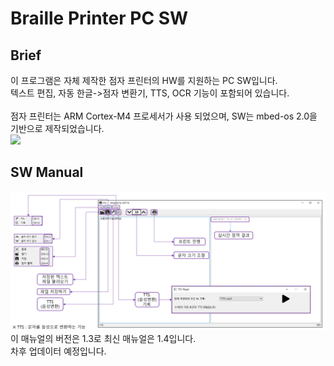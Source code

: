 # Braille Printer PC SW
## Brief
이 프로그램은 자체 제작한 점자 프린터의 HW를 지원하는 PC SW입니다.<br>
텍스트 편집, 자동 한글->점자 변환기, TTS, OCR 기능이 포함되어 있습니다.<br>
<br>
점자 프린터는 ARM Cortex-M4 프로세서가 사용 되었으며, SW는 mbed-os 2.0을 기반으로 제작되었습니다.<br>
<a href="https://github.com/d2h10s/braille_mbed"><img src="http://img.shields.io/badge/-Go to MBED Code-A8B9CC?style=flat-square&logo=c%2b%2b&logoColor=white"></a>

## SW Manual
<img src="img/manual_v1_3.png">
이 매뉴얼의 버전은 1.3로 최신 매뉴얼은 1.4입니다.<br>
차후 업데이터 예정입니다.
<!--
## Shape
<p align="center">
    <img src="img/isometric.png" ><br>
    Isometric
</p>

## Parts
### View
<p align="center">
    <img src="img/exploded_view.png">
    <img src="img/parts_table.png">
</p>

### Step Motor Resolution
<img src="img/select_resolution.png">

### Calculating Step Motor Speed
#### 
<img src="img/cal_dynamics.png">
<img src="img/cal_dynamics2.png">

## Schematic
<p align="center">
    <img src="img/schematic.png">
</p>
-->